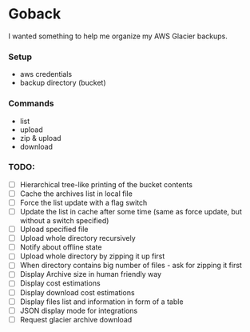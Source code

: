 # Goback

I wanted something to help me organize my AWS Glacier backups.

### Setup

- aws credentials
- backup directory (bucket)

### Commands

- list
- upload
- zip & upload
- download

### TODO:

- [ ] Hierarchical tree-like printing of the bucket contents
- [ ] Cache the archives list in local file
- [ ] Force the list update with a flag switch
- [ ] Update the list in cache after some time (same as force update, but without a switch
  specified)
- [ ] Upload specified file
- [ ] Upload whole directory recursively
- [ ] Notify about offline state
- [ ] Upload whole directory by zipping it up first
- [ ] When directory contains big number of files - ask for zipping it first
- [ ] Display Archive size in human friendly way
- [ ] Display cost estimations
- [ ] Display download cost estimations
- [ ] Display files list and information in form of a table
- [ ] JSON display mode for integrations
- [ ] Request glacier archive download
